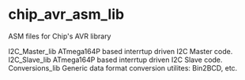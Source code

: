 chip_avr_asm_lib
================

ASM files for Chip's AVR library

I2C_Master_lib       ATmega164P based interrtup driven I2C Master code.  
I2C_Slave_lib        ATmega164P based interrtup driven I2C Slave code.  
Conversions_lib      Generic data format conversion utilites: Bin2BCD, etc.  
